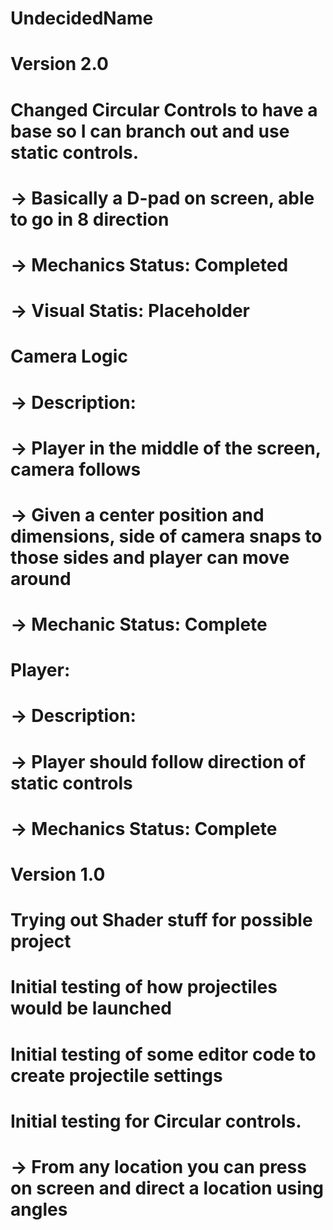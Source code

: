 # UndecidedName
#
# Version 2.0
# Changed Circular Controls to have a base so I can branch out and use static controls.
#  -> Basically a D-pad on screen, able to go in 8 direction
#  -> Mechanics Status: Completed
#  -> Visual Statis: Placeholder
# Camera Logic
#  -> Description:
#    -> Player in the middle of the screen, camera follows
#    -> Given a center position and dimensions, side of camera snaps to those sides and player can move around
#    -> Mechanic Status: Complete
# Player:
#  -> Description: 
#    -> Player should follow direction of static controls
#  -> Mechanics Status: Complete
#
# Version 1.0
# Trying out Shader stuff for possible project
# Initial testing of how projectiles would be launched
# Initial testing of some editor code to create projectile settings
# Initial testing for Circular controls. 
#  -> From any location you can press on screen and direct a location using angles
